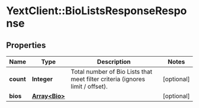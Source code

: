 # YextClient::BioListsResponseResponse

## Properties
Name | Type | Description | Notes
------------ | ------------- | ------------- | -------------
**count** | **Integer** | Total number of Bio Lists that meet filter criteria (ignores limit / offset). | [optional] 
**bios** | [**Array&lt;Bio&gt;**](Bio.md) |  | [optional] 


